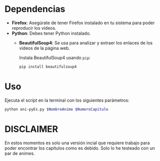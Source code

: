 # Dependencias

- **Firefox**: Asegúrate de tener Firefox instalado en tu sistema para poder reproducir los videos.
- **Python**: Debes tener Python instalado.
  - **BeautifulSoup4**: Se usa para analizar y extraer los enlaces de los videos de la página web.
  
    Instala BeautifulSoup4 usando `pip`:

    ```bash
    pip install beautifulsoup4
    ```

# Uso

Ejecuta el script en la terminal con los siguientes parámetros:

```bash
python ani-pyEs.py $NombreAnime $NumeroCapitulo
```
# DISCLAIMER
En estos momentos es solo una versión incial que requiere trabajo para poder encontrar los capítulos como es debido. Solo lo he testeado con un par de animes.
